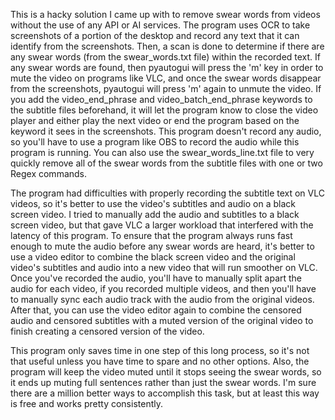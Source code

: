 This is a hacky solution I came up with to remove swear words from videos without the use of any API or AI services. The program uses OCR to take screenshots of a portion of the desktop and record any text that it can identify from the screenshots. Then, a scan is done to determine if there are any swear words (from the swear_words.txt file) within the recorded text. If any swear words are found, then pyautogui will press the 'm' key in order to mute the video on programs like VLC, and once the swear words disappear from the screenshots, pyautogui will press 'm' again to unmute the video. If you add the video_end_phrase and video_batch_end_phrase keywords to the subtitle files beforehand, it will let the program know to close the video player and either play the next video or end the program based on the keyword it sees in the screenshots. This program doesn't record any audio, so you'll have to use a program like OBS to record the audio while this program is running. You can also use the swear_words_line.txt file to very quickly remove all of the swear words from the subtitle files with one or two Regex commands.

The program had difficulties with properly recording the subtitle text on VLC videos, so it's better to use the video's subtitles and audio on a black screen video. I tried to manually add the audio and subtitles to a black screen video, but that gave VLC a larger workload that interfered with the latency of this program. To ensure that the program always runs fast enough to mute the audio before any swear words are heard, it's better to use a video editor to combine the black screen video and the original video's subtitles and audio into a new video that will run smoother on VLC. Once you've recorded the audio, you'll have to manually split apart the audio for each video, if you recorded multiple videos, and then you'll have to manually sync each audio track with the audio from the original videos. After that, you can use the video editor again to combine the censored audio and censored subtitles with a muted version of the original video to finish creating a censored version of the video.

This program only saves time in one step of this long process, so it's not that useful unless you have time to spare and no other options. Also, the program will keep the video muted until it stops seeing the swear words, so it ends up muting full sentences rather than just the swear words. I'm sure there are a million better ways to accomplish this task, but at least this way is free and works pretty consistently.